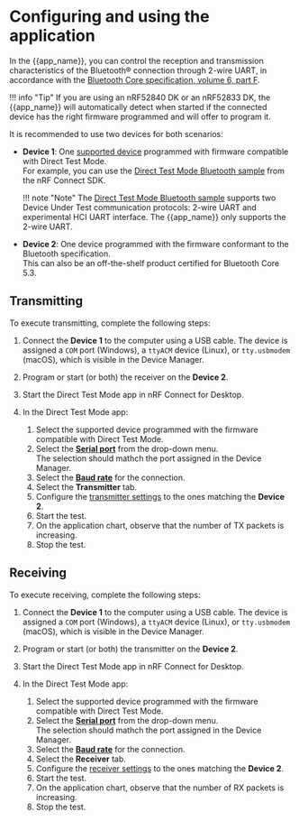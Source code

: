 # Configuring and using the application

In the {{app_name}}, you can control the reception and transmission characteristics of the Bluetooth® connection through 2-wire UART, in accordance with the [Bluetooth Core specification, volume 6, part F](https://www.bluetooth.com/wp-content/uploads/Files/Specification/HTML/Core-61/out/en/low-energy-controller/direct-test-mode.html).

!!! info "Tip"
     If you are using an nRF52840 DK or an nRF52833 DK, the {{app_name}} will automatically detect when started if the connected device has the right firmware programmed and will offer to program it.

It is recommended to use two devices for both scenarios:

* **Device 1**: One [supported device](./index.md#supported-devices) programmed with firmware compatible with Direct Test Mode.</br>
  For example, you can use the [Direct Test Mode Bluetooth sample](https://docs.nordicsemi.com/bundle/ncs-latest/page/nrf/samples/bluetooth/direct_test_mode/README.html) from the nRF Connect SDK.

    !!! note "Note"
          The [Direct Test Mode Bluetooth sample](https://docs.nordicsemi.com/bundle/ncs-latest/page/nrf/samples/bluetooth/direct_test_mode/README.html) supports two Device Under Test communication protocols: 2-wire UART and experimental HCI UART interface. The {{app_name}} only supports the 2-wire UART.

* **Device 2**: One device programmed with the firmware conformant to the Bluetooth specification.</br>
  This can also be an off-the-shelf product certified for Bluetooth Core 5.3.

## Transmitting

To execute transmitting, complete the following steps:

1. Connect the **Device 1** to the computer using a USB cable. The device is assigned a `COM` port (Windows), a `ttyACM` device (Linux), or `tty.usbmodem` (macOS), which is visible in the Device Manager.
1. Program or start (or both) the receiver on the **Device 2**.</br>
1. Start the Direct Test Mode app in nRF Connect for Desktop.
1. In the Direct Test Mode app:

    1. Select the supported device programmed with the firmware compatible with Direct Test Mode.
    1. Select the [**Serial port**](overview.md#select-device) from the drop-down menu.<br/>The selection should mathch the port assigned in the Device Manager.
    1. Select the [**Baud rate**](overview.md#select-device) for the connection.
    1. Select the **Transmitter** tab.
    1. Configure the [transmitter settings](overview.md#transmitter-tab) to the ones matching the **Device 2**.
    1. Start the test.
    1. On the application chart, observe that the number of TX packets is increasing.
    1. Stop the test.

## Receiving

To execute receiving, complete the following steps:

1. Connect the **Device 1** to the computer using a USB cable. The device is assigned a `COM` port (Windows), a `ttyACM` device (Linux), or `tty.usbmodem` (macOS), which is visible in the Device Manager.
1. Program or start (or both) the transmitter on the **Device 2**.</br>
1. Start the Direct Test Mode app in nRF Connect for Desktop.
1. In the Direct Test Mode app:

    1. Select the supported device programmed with the firmware compatible with Direct Test Mode.
    1. Select the [**Serial port**](overview.md#select-device) from the drop-down menu.<br/>The selection should mathch the port assigned in the Device Manager.
    1. Select the [**Baud rate**](overview.md#select-device) for the connection.
    1. Select the **Receiver** tab.
    1. Configure the [receiver settings](overview.md#receiver-tab) to the ones matching the **Device 2**.
    1. Start the test.
    1. On the application chart, observe that the number of RX packets is increasing.
    1. Stop the test.
